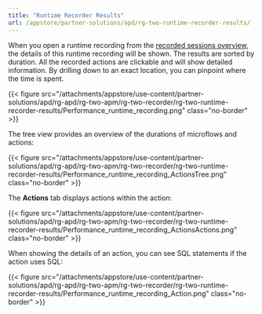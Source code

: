 ```yaml
---
title: "Runtime Recorder Results"
url: /appstore/partner-solutions/apd/rg-two-runtime-recorder-results/
---
```


When you open a runtime recording from the [recorded sessions overview](/appstore/partner-solutions/apd/rg-two-recorder/), the details of this runtime recording will be shown. The results are sorted by duration. All the recorded actions are clickable and will show detailed information. By drilling down to an exact location, you can pinpoint where the time is spent.

{{< figure src="/attachments/appstore/use-content/partner-solutions/apd/rg-apd/rg-two-apm/rg-two-recorder/rg-two-runtime-recorder-results/Performance_runtime_recording.png" class="no-border" >}}

The tree view provides an overview of the durations of microflows and actions:

{{< figure src="/attachments/appstore/use-content/partner-solutions/apd/rg-apd/rg-two-apm/rg-two-recorder/rg-two-runtime-recorder-results/Performance_runtime_recording_ActionsTree.png" class="no-border" >}}

The **Actions** tab displays actions within the action:
 
{{< figure src="/attachments/appstore/use-content/partner-solutions/apd/rg-apd/rg-two-apm/rg-two-recorder/rg-two-runtime-recorder-results/Performance_runtime_recording_ActionsActions.png" class="no-border" >}}
 
When showing the details of an action, you can see SQL statements if the action uses SQL:
 
{{< figure src="/attachments/appstore/use-content/partner-solutions/apd/rg-apd/rg-two-apm/rg-two-recorder/rg-two-runtime-recorder-results/Performance_runtime_recording_Action.png" class="no-border" >}}
